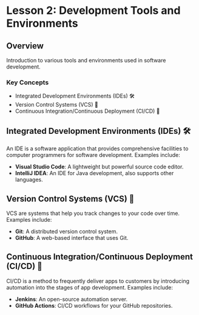 # Lesson 2: Development Tools and Environments

## Overview

Introduction to various tools and environments used in software development.

### Key Concepts

- Integrated Development Environments (IDEs) 🛠️
- Version Control Systems (VCS) 📁
- Continuous Integration/Continuous Deployment (CI/CD) 🚀

## Integrated Development Environments (IDEs) 🛠️

An IDE is a software application that provides comprehensive facilities to computer programmers for software development. Examples include:

- **Visual Studio Code**: A lightweight but powerful source code editor.
- **IntelliJ IDEA**: An IDE for Java development, also supports other languages.

## Version Control Systems (VCS) 📁

VCS are systems that help you track changes to your code over time. Examples include:

- **Git**: A distributed version control system.
- **GitHub**: A web-based interface that uses Git.

## Continuous Integration/Continuous Deployment (CI/CD) 🚀

CI/CD is a method to frequently deliver apps to customers by introducing automation into the stages of app development. Examples include:

- **Jenkins**: An open-source automation server.
- **GitHub Actions**: CI/CD workflows for your GitHub repositories.
